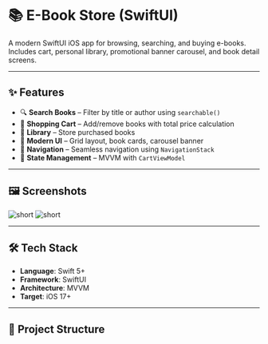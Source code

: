 # 📚 E-Book Store (SwiftUI)

A modern SwiftUI iOS app for browsing, searching, and buying e-books.  
Includes cart, personal library, promotional banner carousel, and book detail screens.

---

## ✨ Features
- 🔍 **Search Books** – Filter by title or author using `searchable()`
- 🛒 **Shopping Cart** – Add/remove books with total price calculation
- 📖 **Library** – Store purchased books
- 🎨 **Modern UI** – Grid layout, book cards, carousel banner
- 📱 **Navigation** – Seamless navigation using `NavigationStack`
- 💾 **State Management** – MVVM with `CartViewModel`

---

## 🖼️ Screenshots
![short]() ![short]()

---

## 🛠️ Tech Stack
- **Language**: Swift 5+
- **Framework**: SwiftUI
- **Architecture**: MVVM
- **Target**: iOS 17+

---

## 📂 Project Structure

